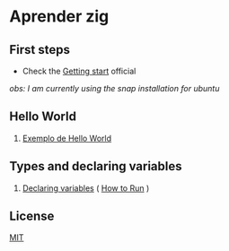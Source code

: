 # Aprender zig

## First steps

- Check the [Getting start](https://ziglang.org/learn/getting-started/) official

*obs: I am currently using the snap installation for ubuntu*


## Hello World

1. [Exemplo de Hello World](./1_Hello_World)

## Types and declaring variables


1. [Declaring variables](./2_TYPES_VARIABLES/1_declaring.zig) ( [How to Run](./2_TYPES_VARIABLES/README.md) )

## License

[MIT](./LICENSE)